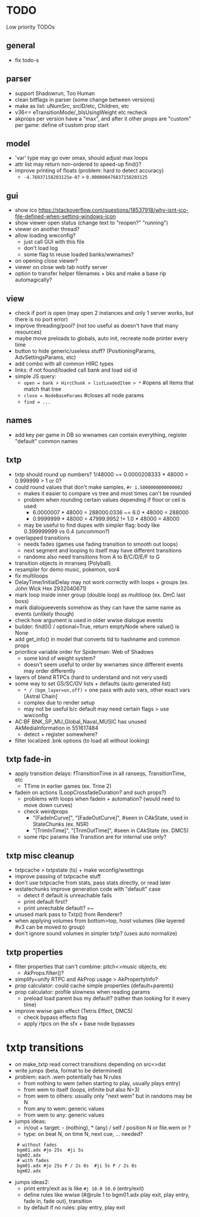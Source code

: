 # TODO
Low priority TODOs

## general
- fix todo-s 

## parser
- support Shadowrun, Too Human
- clean bitflags in parser (some change between versions)
- make as list: uNumSrc, srcID/etc, Children, etc
- v36<= eTransitionMode/_bIsUsingWeight etc recheck
- akprops per version have a "max", and after it other props are "custom" per game: define of custom prop start

## model
- 'var' type may go over omax, should adjust max loops
- attr list may return non-ordered to speed-up find()?
- improve printing of floats (problem: hard to detect accuracy)
  - `-4.76837158203125e-07` > `0.000000476837158203125`

## gui
- show ico https://stackoverflow.com/questions/18537918/why-isnt-ico-file-defined-when-setting-windows-icon
- show viewer open status (change text to "reopen?" "running")
- viewer on another thread?
- allow loading wwconfig?
  - just call GUI with this file
  - don't load log
  - some flag to reuse loaded banks/wwnames?
- on opening close viewer?
- viewer on close web tab notify server
- option to transfer helper filenames + bks and make a base rip automagically?

## view
- check if port is open (may open 2 instances and only 1 server works, but there is no port error)
- improve threading/pool? (not too useful as doesn't have that many resources)
- maybe move preloads to globals, auto init, recreate node printer every time
- button to hide generic/useless stuff? (PositioningParams, AdvSettingsParams, etc)
- add combo with all common HIRC types
- links: if not found/loaded call bank and load sid id
- simple JS query:
  - `open = bank > HircChunk > listLoadedItem > *` #opens all items that match that tree
  - `close = NodeBaseParams` #closes all node params
  - `find = ...`

## names
- add key per game in DB so wwnames can contain everything, register "default" common names

## txtp
- txtp should round up numbers? 1/48000 ~= 0.0000208333 * 48000 = 0.999999 > 1 or 0?
- could round values that don't make samples, `#r 1.5000000000000002`
  - makes it easier to compare vs tree and most times can't be rounded
  - problem when rounding certain values depending if floor or ceil is used: 
    - 6.0000007 * 48000 = 288000.0336 ~= 6.0 * 48000 = 288000
    - 0.9999999 * 48000 = 47999.9952  != 1.0 * 48000 = 48000
  - may be useful to find dupes with simpler flag: body like 0.399999999 vs 0.4 (uncommon?)
- overlapped transitions
  - needs fades (games use fading transition to smooth out loops)
  - next segment and looping to itself may have different transitions
  - randoms also need transitions from A to B/C/D/E/F to G
- transition objects in mranseq (Polyball)
- resampler for demo music, pokemon, sor4
- fix multiloops
- DelayTime/InitialDelay may not work correctly with loops + groups (ex. John Wick Hex 2932040671)
- mark loop inside inner group (double loop) as multiloop (ex. DmC last boss)
- mark dialogueevents somehow as they can have the same name as events (unlikely though)
- check how argument is used in older wwise dialogue events
- builder: find0() / optional=True, return emptyNode where value() is None
- add get_info() in model that converts tid to hashname and common props
- prioritice variable order for Spiderman: Web of Shadows
  - some kind of weight system?
  - doesn't seem useful to order by wwnames since different events may order differently
- layers of blend RTPCs (hard to understand and not very used)
- some way to set GS/SC/GV lists + defaults (auto generated list)
  - `* / (bgm_layer=on,off)` = one pass with auto vars, other exact vars [Astral Chain]
  - complex due to render setup
  - may not be useful b/c default may need certain flags > use wwconfig
- AC:BF BNK_SP_MU_Global_Naval_MUSIC has unused AkMediaInformation in 551617484
  - detect + register somewhere?
- filter localized .bnk options (to load all without looking)

## txtp fade-in
- apply transition delays: fTransitionTime in all ranseqs, TransitionTime, etc
  - TTime in earlier games (ex. Trine 2)
- fadein on actions (LoopCrossfadeDuration? and such props?)
  - problems with loops when fadein + automation? (would need to move down curves)
  - check weirdprops
    - "[FadeInCurve]", "[FadeOutCurve]", #seen in CAkState, used in StateChunks (ex. NSR)
    - "[TrimInTime]", "[TrimOutTime]", #seen in CAkState (ex. DMC5)
  - some rtpc params like Transition are for internal use only?

## txtp misc cleanup
- txtpcache > txtpstate (ts) + make wconfig/wsettings
- improve passing of txtpcache stuff
- don't use txtpcache from stats, pass stats directly, or read later
- wstatechunks improve generation code with "default" case
  - detect if default is unreachable fails
  - print default first?
  - print unrechable default? =~
- unused mark pass to Txtp() from Renderer?
- when applying volumes from bottom>top, hoist volumes (like layered #v3 can be moved to group)
- don't ignore sound volumes in simpler txtp? (uses auto normalize)

## txtp properties
- filter properties that can't combine: pitch<>music objects, etc
  - AkProps.filter()?
- simplify+unify RTPC and AkProp usage > AkPropertyInfo?
- prop calculator: could cache simple properties (default+parents)
- prop calculator: profile slowness when reading params
  - preload load parent bus my default? (rather than looking for it every time)
- improve wwise gain effect (Tetris Effect, DMC5)
  - check bypass effects flag
  - apply rtpcs on the sfx + base node bypasses

# txtp transitions
- on make_txtp read correct transitions depending on src<>dst
- write jumps (beta, format to be determined)
- problem: each .wem potentially has N rules
  - from nothing to wem (when starting to play, usually plays entry)
  - from wem to itself (loops, infinite but also N=3)
  - from wem to others: usually only "next wem" but in randoms may be N
  - from any to wem: generic values
  - from wem to any: generic values
- jumps ideas:
  - in/out + target: - (nothing), * (any) / self / position N or file.wem or ?
  - type: on beat N, on time N, next cue, ... needed?
```
    # without fades
    bgm01.adx #jo 25s  #ji 5s
    bgm02.adx
    # with fades
    bgm01.adx #jo 25s P / 2s 0s  #ji 5s P / 2s 0s
    bgm02.adx
```
- jumps ideas2:
  - print entry/exit as is like `#j 10.0 50.0` (entry/exit)
  - define rules like wwise (#@rule 1 to bgm01.adx play exit, play entry, fade in, fade out), transition
  - by default if no rules: play entry, play exit
